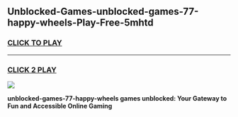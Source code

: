 
## Unblocked-Games-unblocked-games-77-happy-wheels-Play-Free-5mhtd
<h3>
<a href="https://premium76.site?title=unblocked-games-77-happy-wheels&ref=15A">CLICK TO PLAY</a></h3>
<hr>

<h3>
<a href="https://premium76.site?title=unblocked-games-77-happy-wheels&ref=15A">CLICK 2 PLAY</a>
  
</h3>

<a href="https://premium76.site?title=unblocked-games-77-happy-wheels&ref=15A"><img src="https://clearcache.store/games.png"></a>


**unblocked-games-77-happy-wheels games unblocked: Your Gateway to Fun and Accessible Online Gaming**
